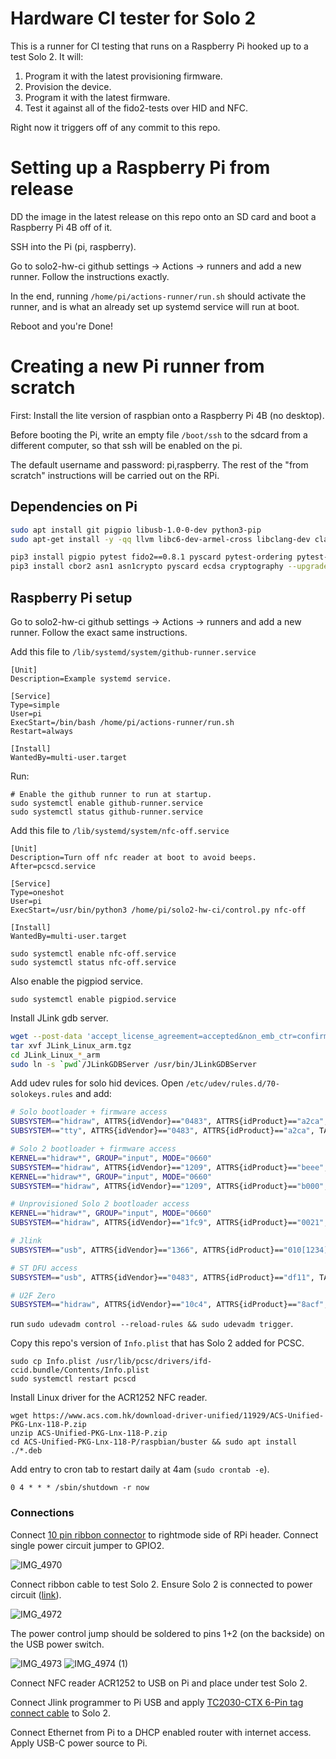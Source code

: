 # Hardware CI tester for Solo 2

This is a runner for CI testing that runs on a Raspberry Pi hooked up to a test Solo 2.  It will:

1. Program it with the latest provisioning firmware.
2. Provision the device.
3. Program it with the latest firmware.
4. Test it against all of the fido2-tests over HID and NFC.

Right now it triggers off of any commit to this repo.

# Setting up a Raspberry Pi from release

DD the image in the latest release on this repo onto an SD card and boot a Raspberry Pi 4B off of it.

SSH into the Pi (pi, raspberry).

Go to solo2-hw-ci github settings -> Actions -> runners and add a new runner.  Follow the instructions exactly.

In the end, running `/home/pi/actions-runner/run.sh` should activate the runner, and is what an already set up systemd service will run at boot.

Reboot and you're Done!

# Creating a new Pi runner from scratch

First: Install the lite version of raspbian onto a Raspberry Pi 4B (no desktop).  

Before booting the Pi, write an empty file `/boot/ssh`
to the sdcard from a different computer, so that ssh will be enabled on the pi.

The default username and password: pi,raspberry.  The rest of the "from scratch" instructions will be carried out on the RPi.

## Dependencies on Pi

```bash
sudo apt install git pigpio libusb-1.0-0-dev python3-pip
sudo apt-get install -y -qq llvm libc6-dev-armel-cross libclang-dev clang pcscd pcsc-tools python3-setuptools swig gcc libpcsclite-dev python3-dev
```

```bash
pip3 install pigpio pytest fido2==0.8.1 pyscard pytest-ordering pytest-rerunfailures pytest-timeout seedweed>=1.0rc7 solo-python==0.0.27
pip3 install cbor2 asn1 asn1crypto pyscard ecdsa cryptography --upgrade
```

## Raspberry Pi setup

Go to solo2-hw-ci github settings -> Actions -> runners and add a new runner.  Follow the exact same instructions.

Add this file to `/lib/systemd/system/github-runner.service`

```
[Unit]
Description=Example systemd service.

[Service]
Type=simple
User=pi
ExecStart=/bin/bash /home/pi/actions-runner/run.sh
Restart=always

[Install]
WantedBy=multi-user.target
```

Run:

```
# Enable the github runner to run at startup.
sudo systemctl enable github-runner.service
sudo systemctl status github-runner.service
```

Add this file to `/lib/systemd/system/nfc-off.service`

```
[Unit]
Description=Turn off nfc reader at boot to avoid beeps.
After=pcscd.service

[Service]
Type=oneshot
User=pi
ExecStart=/usr/bin/python3 /home/pi/solo2-hw-ci/control.py nfc-off

[Install]
WantedBy=multi-user.target
```

```
sudo systemctl enable nfc-off.service
sudo systemctl status nfc-off.service
```

Also enable the pigpiod service.

```
sudo systemctl enable pigpiod.service
```

Install JLink gdb server.

```bash
wget --post-data 'accept_license_agreement=accepted&non_emb_ctr=confirmed&submit=Download+software' https://www.segger.com/downloads/jlink/JLink_Linux_arm.tgz
tar xvf JLink_Linux_arm.tgz
cd JLink_Linux_*_arm
sudo ln -s `pwd`/JLinkGDBServer /usr/bin/JLinkGDBServer
```

Add udev rules for solo hid devices.  Open `/etc/udev/rules.d/70-solokeys.rules` and add:

```bash
# Solo bootloader + firmware access
SUBSYSTEM=="hidraw", ATTRS{idVendor}=="0483", ATTRS{idProduct}=="a2ca", TAG+="uaccess"
SUBSYSTEM=="tty", ATTRS{idVendor}=="0483", ATTRS{idProduct}=="a2ca", TAG+="uaccess"

# Solo 2 bootloader + firmware access
KERNEL=="hidraw*", GROUP="input", MODE="0660"
SUBSYSTEM=="hidraw", ATTRS{idVendor}=="1209", ATTRS{idProduct}=="beee", TAG+="uaccess"
KERNEL=="hidraw*", GROUP="input", MODE="0660"
SUBSYSTEM=="hidraw", ATTRS{idVendor}=="1209", ATTRS{idProduct}=="b000", TAG+="uaccess"

# Unprovisioned Solo 2 bootloader access
KERNEL=="hidraw*", GROUP="input", MODE="0660"
SUBSYSTEM=="hidraw", ATTRS{idVendor}=="1fc9", ATTRS{idProduct}=="0021", TAG+="uaccess"

# Jlink
SUBSYSTEM=="usb", ATTRS{idVendor}=="1366", ATTRS{idProduct}=="010[1234]", MODE="664", GROUP="input"   

# ST DFU access
SUBSYSTEM=="usb", ATTRS{idVendor}=="0483", ATTRS{idProduct}=="df11", TAG+="uaccess"

# U2F Zero
SUBSYSTEM=="hidraw", ATTRS{idVendor}=="10c4", ATTRS{idProduct}=="8acf", TAG+="uaccess"
```

run `sudo udevadm control --reload-rules && sudo udevadm trigger`.

Copy this repo's version of `Info.plist` that has Solo 2 added for PCSC.

```
sudo cp Info.plist /usr/lib/pcsc/drivers/ifd-ccid.bundle/Contents/Info.plist
sudo systemctl restart pcscd
```

Install Linux driver for the ACR1252 NFC reader.

```
wget https://www.acs.com.hk/download-driver-unified/11929/ACS-Unified-PKG-Lnx-118-P.zip
unzip ACS-Unified-PKG-Lnx-118-P.zip
cd ACS-Unified-PKG-Lnx-118-P/raspbian/buster && sudo apt install ./*.deb
```

Add entry to cron tab to restart daily at 4am (`sudo crontab -e`).

```
0 4 * * * /sbin/shutdown -r now
```

### Connections

Connect [10 pin ribbon connector](https://www.digikey.com/en/products/detail/samtec-inc/IDSD-05-D-20-00-T/3679935) to rightmode side of RPi header.  Connect single power circuit jumper to GPIO2.

![IMG_4970](https://user-images.githubusercontent.com/3942133/128653614-76b8a8a3-eb78-4070-80d1-02d4f69b3632.jpg)


Connect ribbon cable to test Solo 2.  Ensure Solo 2 is connected to power circuit ([link](https://www.amazon.com/USB-PowerControl-board-Raspberry-Arduinos/dp/B00VQLS09K)).

![IMG_4972](https://user-images.githubusercontent.com/3942133/128653652-3b2215af-d8ea-42a3-a7b9-1683e28a8139.jpg)

The power control jump should be soldered to pins 1+2 (on the backside) 
on the USB power switch.

![IMG_4973](https://user-images.githubusercontent.com/3942133/128653808-82a80a01-3089-4683-8c9e-b167109b1fd9.jpg)
![IMG_4974 (1)](https://user-images.githubusercontent.com/3942133/128653810-b8242e66-030d-4644-a1f0-75b92eb3d95b.jpg)

Connect NFC reader ACR1252 to USB on Pi and place under test Solo 2.

Connect Jlink programmer to Pi USB and apply [TC2030-CTX 6-Pin tag connect cable](https://www.tag-connect.com/product/tc2030-ctx-6-pin-cable-for-arm-cortex) to Solo 2.

Connect Ethernet from Pi to a DHCP enabled router with internet access.  Apply USB-C power source to Pi.
